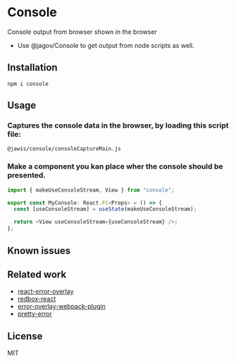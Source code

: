 # Console

Console output from browser shown in the browser

- Use @jagov/Console to get output from node scripts as well.

## Installation

```
npm i console
```

## Usage

### Captures the console data in the browser, by loading this script file:

```
@jawis/console/consoleCaptureMain.js
```

### Make a component you kan place wher the console should be presented.

```js
import { makeUseConsoleStream, View } from "console";

export const MyConsole: React.FC<Props> = () => {
  const [useConsoleStream] = useState(makeUseConsoleStream);

  return <View useConsoleStream={useConsoleStream} />;
};
```

## Known issues

## Related work

- [react-error-overlay](https://www.npmjs.com/package/react-error-overlay)
- [redbox-react](https://www.npmjs.com/package/redbox-react)
- [error-overlay-webpack-plugin](https://www.npmjs.com/package/error-overlay-webpack-plugin)
- [pretty-error](https://www.npmjs.com/package/pretty-error)

## License

MIT
